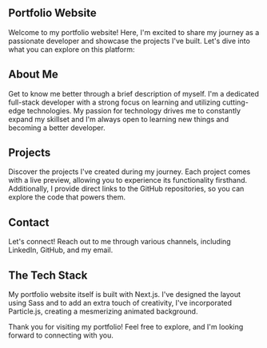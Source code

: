 ## Portfolio Website
Welcome to my portfolio website! Here, I'm excited to share my journey as a passionate developer and showcase the projects I've built. Let's dive into what you can explore on this platform:

## About Me
Get to know me better through a brief description of myself. I'm a dedicated full-stack developer with a strong focus on learning and utilizing cutting-edge technologies. My passion for technology drives me to constantly expand my skillset and I'm always open to learning new things and becoming a better developer.

## Projects
Discover the projects I've created during my journey. Each project comes with a live preview, allowing you to experience its functionality firsthand. Additionally, I provide direct links to the GitHub repositories, so you can explore the code that powers them.

## Contact
Let's connect! Reach out to me through various channels, including LinkedIn, GitHub, and my email.

## The Tech Stack
My portfolio website itself is built with Next.js. I've designed the layout using Sass and to add an extra touch of creativity, I've incorporated Particle.js, creating a mesmerizing animated background.

Thank you for visiting my portfolio! Feel free to explore, and I'm looking forward to connecting with you.
